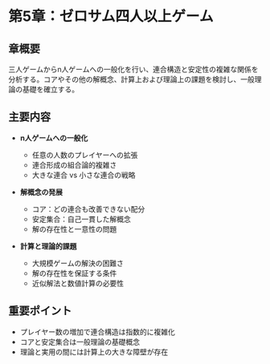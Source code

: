 # 第5章：ゼロサム四人以上ゲーム

## 章概要
三人ゲームからn人ゲームへの一般化を行い、連合構造と安定性の複雑な関係を分析する。コアやその他の解概念、計算上および理論上の課題を検討し、一般理論の基礎を確立する。

## 主要内容
- **n人ゲームへの一般化**
  - 任意の人数のプレイヤーへの拡張
  - 連合形成の組合論的複雑さ
  - 大きな連合 vs 小さな連合の戦略

- **解概念の発展**
  - コア：どの連合も改善できない配分
  - 安定集合：自己一貫した解概念
  - 解の存在性と一意性の問題

- **計算と理論的課題**
  - 大規模ゲームの解決の困難さ
  - 解の存在性を保証する条件
  - 近似解法と数値計算の必要性

## 重要ポイント
- プレイヤー数の増加で連合構造は指数的に複雑化
- コアと安定集合は一般理論の基礎概念
- 理論と実用の間には計算上の大きな障壁が存在